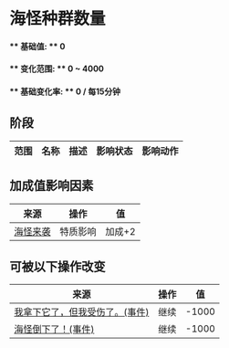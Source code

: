 # 海怪种群数量  
#### ** 基础值: ** 0   
#### ** 变化范围: ** 0 ~ 4000  
#### ** 基础变化率: ** 0 / 每15分钟  
## 阶段  
范围  |  名称  |  描述  |  影响状态  |  影响动作  
----  |  ----  |  ----  |  ----  |  ----  
## 加成值影响因素  
来源  |  操作  |  值  
----  |  ----  |  ----  
[海怪来袭](Pk_1_Seahounds.md)  |  特质影响  |  加成+2  
## 可被以下操作改变  
来源  |  操作  |  值  
----  |  ----  |  ----  
[我拿下它了，但我受伤了。(事件)](Event_SeahoundFightMixedSuccess.md)  |  继续  |  -1000  
[海怪倒下了！(事件)](Event_SeahoundFightSuccess.md)  |  继续  |  -1000  


<script>document.title="海怪种群数量 - 卡牌生存百科 Card Survival Wiki";</script>